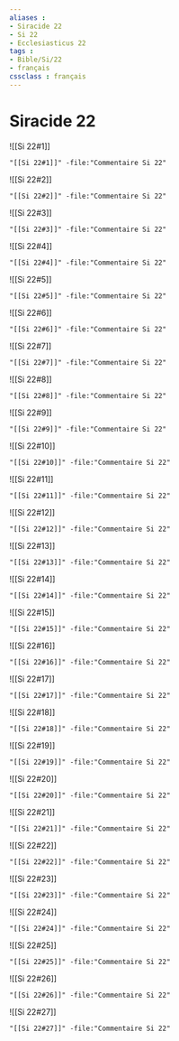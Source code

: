 ```yaml
---
aliases : 
- Siracide 22
- Si 22
- Ecclesiasticus 22
tags : 
- Bible/Si/22
- français
cssclass : français
---
```


# Siracide 22

![[Si 22#1]]

```query
"[[Si 22#1]]" -file:"Commentaire Si 22"
```

![[Si 22#2]]

```query
"[[Si 22#2]]" -file:"Commentaire Si 22"
```

![[Si 22#3]]

```query
"[[Si 22#3]]" -file:"Commentaire Si 22"
```

![[Si 22#4]]

```query
"[[Si 22#4]]" -file:"Commentaire Si 22"
```

![[Si 22#5]]

```query
"[[Si 22#5]]" -file:"Commentaire Si 22"
```

![[Si 22#6]]

```query
"[[Si 22#6]]" -file:"Commentaire Si 22"
```

![[Si 22#7]]

```query
"[[Si 22#7]]" -file:"Commentaire Si 22"
```

![[Si 22#8]]

```query
"[[Si 22#8]]" -file:"Commentaire Si 22"
```

![[Si 22#9]]

```query
"[[Si 22#9]]" -file:"Commentaire Si 22"
```

![[Si 22#10]]

```query
"[[Si 22#10]]" -file:"Commentaire Si 22"
```

![[Si 22#11]]

```query
"[[Si 22#11]]" -file:"Commentaire Si 22"
```

![[Si 22#12]]

```query
"[[Si 22#12]]" -file:"Commentaire Si 22"
```

![[Si 22#13]]

```query
"[[Si 22#13]]" -file:"Commentaire Si 22"
```

![[Si 22#14]]

```query
"[[Si 22#14]]" -file:"Commentaire Si 22"
```

![[Si 22#15]]

```query
"[[Si 22#15]]" -file:"Commentaire Si 22"
```

![[Si 22#16]]

```query
"[[Si 22#16]]" -file:"Commentaire Si 22"
```

![[Si 22#17]]

```query
"[[Si 22#17]]" -file:"Commentaire Si 22"
```

![[Si 22#18]]

```query
"[[Si 22#18]]" -file:"Commentaire Si 22"
```

![[Si 22#19]]

```query
"[[Si 22#19]]" -file:"Commentaire Si 22"
```

![[Si 22#20]]

```query
"[[Si 22#20]]" -file:"Commentaire Si 22"
```

![[Si 22#21]]

```query
"[[Si 22#21]]" -file:"Commentaire Si 22"
```

![[Si 22#22]]

```query
"[[Si 22#22]]" -file:"Commentaire Si 22"
```

![[Si 22#23]]

```query
"[[Si 22#23]]" -file:"Commentaire Si 22"
```

![[Si 22#24]]

```query
"[[Si 22#24]]" -file:"Commentaire Si 22"
```

![[Si 22#25]]

```query
"[[Si 22#25]]" -file:"Commentaire Si 22"
```

![[Si 22#26]]

```query
"[[Si 22#26]]" -file:"Commentaire Si 22"
```

![[Si 22#27]]

```query
"[[Si 22#27]]" -file:"Commentaire Si 22"
```

